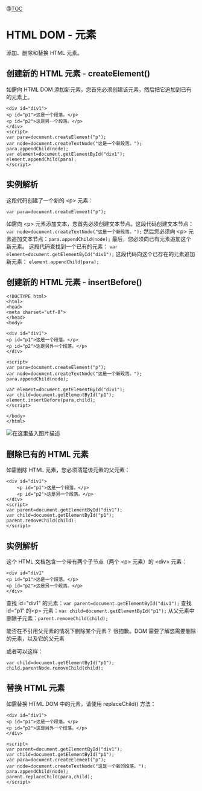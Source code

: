 ﻿@[TOC](目录)
# HTML DOM - 元素
添加、删除和替换 HTML 元素。

## 创建新的 HTML 元素 - createElement()

如需向 HTML DOM 添加新元素，您首先必须创建该元素，然后把它追加到已有的元素上。

```
<div id="div1">
<p id="p1">这是一个段落。</p>
<p id="p2">这是另一个段落。</p>
</div>
<script>
var para=document.createElement("p");
var node=document.createTextNode("这是一个新段落。");
para.appendChild(node);
var element=document.getElementById("div1");
element.appendChild(para);
</script>
```

## 实例解析
这段代码创建了一个新的 \<p> 元素：

```var para=document.createElement("p");```

如需向 \<p> 元素添加文本，您首先必须创建文本节点。这段代码创建文本节点：`var node=document.createTextNode("这是一个新段落。");`
然后您必须向 \<p> 元素追加文本节点：`para.appendChild(node);`
最后，您必须向已有元素追加这个新元素。
这段代码查找到一个已有的元素：
`var element=document.getElementById("div1");`
这段代码向这个已存在的元素追加新元素：
```element.appendChild(para);```

## 创建新的 HTML 元素 - insertBefore()

```
<!DOCTYPE html>
<html>
<head>
<meta charset="utf-8">
</head>
<body>

<div id="div1">
<p id="p1">这是一个段落。</p>
<p id="p2">这是另外一个段落。</p>
</div>

<script>
var para=document.createElement("p");
var node=document.createTextNode("这是一个新段落。");
para.appendChild(node);

var element=document.getElementById("div1");
var child=document.getElementById("p1");
element.insertBefore(para,child);
</script>

</body>
</html>
```
![在这里插入图片描述](https://img-blog.csdnimg.cn/5b1fa35a4dad49668882b67615b67dc8.png)

## 删除已有的 HTML 元素
如需删除 HTML 元素，您必须清楚该元素的父元素：

```
<div id="div1">
    <p id="p1">这是一个段落。</p>
    <p id="p2">这是另一个段落。</p>
</div>
<script>
var parent=document.getElementById("div1");
var child=document.getElementById("p1");
parent.removeChild(child);
</script>
```

## 实例解析
这个 HTML 文档包含一个带有两个子节点（两个 \<p> 元素）的 \<div> 元素：

```
<div id="div1"
<p id="p1">这是一个段落。</p>
<p id="p2">这是另一个段落。</p>
</div>
```
查找 id="div1" 的元素：`var parent=document.getElementById("div1");`
查找 id="p1" 的\<p> 元素：`var child=document.getElementById("p1");`
从父元素中删除子元素：`parent.removeChild(child);`

<p color="blue">能否在不引用父元素的情况下删除某个元素？
很抱歉。DOM 需要了解您需要删除的元素，以及它的父元素</p>
或者可以这样：

```
var child=document.getElementById("p1");
child.parentNode.removeChild(child);
```

## 替换 HTML 元素
如需替换 HTML DOM 中的元素，请使用 replaceChild() 方法：

```
<div id="div1">
<p id="p1">这是一个段落。</p>
<p id="p2">这是另外一个段落。</p>
</div>
 
<script>
var parent=document.getElementById("div1");
var child=document.getElementById("p1");
var para=document.createElement("p");
var node=document.createTextNode("这是一个新的段落。");
para.appendChild(node);
parent.replaceChild(para,child);
</script>
```

